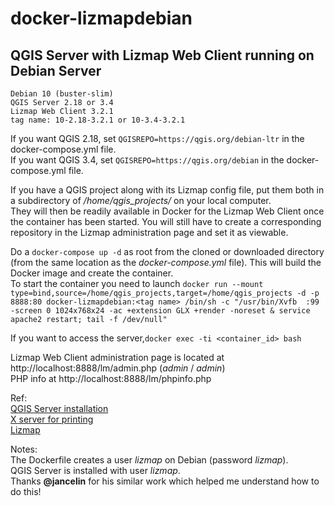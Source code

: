 # docker-lizmapdebian
## QGIS Server with Lizmap Web Client running on Debian Server

    Debian 10 (buster-slim)
    QGIS Server 2.18 or 3.4
    Lizmap Web Client 3.2.1
    tag name: 10-2.18-3.2.1 or 10-3.4-3.2.1 

If you want QGIS 2.18, set `QGISREPO=https://qgis.org/debian-ltr` in the docker-compose.yml file.\
If you want QGIS 3.4, set `QGISREPO=https://qgis.org/debian` in the docker-compose.yml file.

If you have a QGIS project along with its Lizmap config file, put them both in a subdirectory of */home/qgis_projects/* on your local computer.\
They will then be readily available in Docker for the Lizmap Web Client once the container has been started. You will still have to create a corresponding repository in the Lizmap administration page and set it as viewable.

Do a `docker-compose up -d` as root from the cloned or downloaded directory (from the same location as the *docker-compose.yml* file).
This will build the Docker image and create the container.\
To start the container you need to launch 
`docker run --mount type=bind,source=/home/qgis_projects,target=/home/qgis_projects -d -p 8888:80 docker-lizmapdebian:<tag name> /bin/sh -c "/usr/bin/Xvfb  :99 -screen 0 1024x768x24 -ac +extension GLX +render -noreset & service apache2 restart; tail -f /dev/null"`

If you want to access the server,`docker exec -ti <container_id> bash` 

Lizmap Web Client administration page is located at http://localhost:8888/lm/admin.php (*admin* / *admin*)\
PHP info at http://localhost:8888/lm/phpinfo.php

Ref:\
[QGIS Server installation](https://docs.qgis.org/testing/en/docs/training_manual/qgis_server/install.html)\
[X server for printing](https://www.itopen.it/qgis-server-setup-notes/)\
[Lizmap](https://docs.3liz.com/en/index.html)

Notes:\
The Dockerfile creates a user *lizmap* on Debian (password *lizmap*).\
QGIS Server is installed with user *lizmap*.\
Thanks **@jancelin** for his similar work which helped me understand how to do this!
